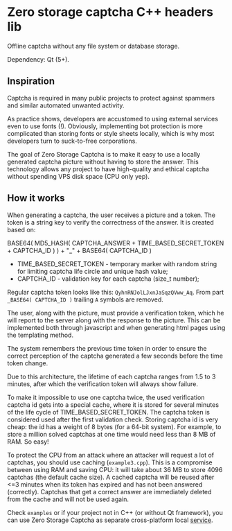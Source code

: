 # Zero storage captcha C++ headers lib

Offline captcha without any file system or database storage.

Dependency: Qt (5+).

## Inspiration

Captcha is required in many public projects to protect against spammers and similar automated unwanted activity.

As practice shows, developers are accustomed to using external services even to use fonts (!). 
Obviously, implementing bot protection is more complicated than storing fonts or style sheets locally, which is why most developers turn to suck-to-free corporations.

The goal of Zero Storage Captcha is to make it easy to use a locally generated captcha picture without having to store the answer. 
This technology allows any project to have high-quality and ethical captcha without spending VPS disk space (CPU only yep).

## How it works

When generating a captcha, the user receives a picture and a token. 
The token is a string key to verify the correctness of the answer. It is created based on:

BASE64( MD5_HASH( CAPTCHA_ANSWER + TIME_BASED_SECRET_TOKEN + CAPTCHA_ID ) ) + "_" + BASE64( CAPTCHA_ID )

- TIME_BASED_SECRET_TOKEN - temporary marker with random string for limiting captcha life circle and unique hash value;
- CAPTCHA_ID - validation key for each captcha (size_t number);

Regular captcha token looks like this: `QyhnRNJolLJxnJaSqzQVww_Aq`. From part `_BASE64( CAPTCHA_ID )` trailing `A` symbols are removed.

The user, along with the picture, must provide a verification token, which he will report to the server along with the response to the picture. 
This can be implemented both through javascript and when generating html pages using the templating method.

The system remembers the previous time token in order to ensure the correct perception of the captcha generated a few seconds before the time token change.

Due to this architecture, the lifetime of each captcha ranges from 1.5 to 3 minutes, after which the verification token will always show failure.

To make it impossible to use one captcha twice, the used verification captcha id gets into a special cache, where it is stored for several minutes of the life cycle of TIME_BASED_SECRET_TOKEN.
The captcha token is considered used after the first validation check. Storing captcha id is very cheap: the id has a weight of 8 bytes (for a 64-bit system). For example, to store a million solved captchas at one time would need less than 8 MB of RAM. So easy!

To protect the CPU from an attack where an attacker will request a lot of captchas, you should use caching (`example3.cpp`). This is a compromise between using RAM and saving CPU: it will take about 36 MB to store 4096 captchas (the default cache size). A cached captcha will be reused after <=3 minutes when its token has expired and has not been answered (correctly). Captchas that get a correct answer are immediately deleted from the cache and will not be used again.

Check `examples` or if your project not in C++ (or without Qt framework), you can use Zero Storage Captcha as separate cross-platform local [service](https://github.com/ZeroStorageCaptcha/api-daemon).
